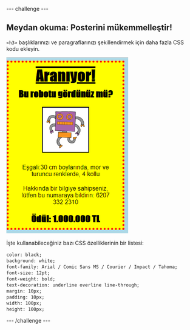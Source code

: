 --- challenge ---

## Meydan okuma: Posterini mükemmelleştir!

`<h3>` başlıklarınızı ve paragraflarınızı şekillendirmek için daha fazla CSS kodu ekleyin.

![ekran görüntüsü](images/wanted-final.png)

İşte kullanabileceğiniz bazı CSS özelliklerinin bir listesi:

```
color: black;
background: white;
font-family: Arial / Comic Sans MS / Courier / Impact / Tahoma;
font-size: 12pt;
font-weight: bold;
text-decoration: underline overline line-through;
margin: 10px;
padding: 10px;
width: 100px;
height: 100px;
```
    

--- /challenge ---